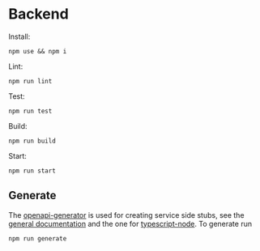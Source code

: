 # Backend

Install:
```shell
npm use && npm i
```
Lint:
```shell
npm run lint
```
Test:
```shell
npm run test
```
Build:
```shell
npm run build
```
Start:
```shell
npm run start
```

## Generate
The [openapi-generator](https://openapi-generator.tech) is used for creating service side stubs, see the [general documentation](https://openapi-generator.tech/docs/configuration/) and the one for [typescript-node](
https://openapi-generator.tech/docs/generators/typescript-node). To generate run 
```shell
npm run generate
```
